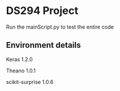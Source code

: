 # DS294 Project
Run the mainScript.py to test the entire code
## Environment details
Keras 1.2.0

Theano 1.0.1

scikit-surprise 1.0.6
